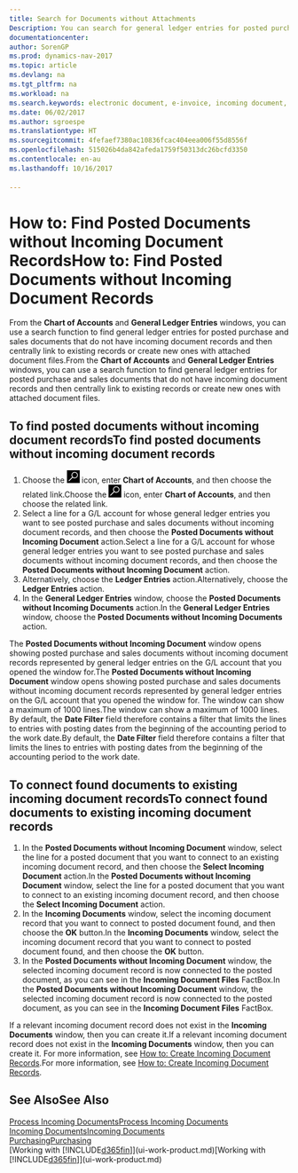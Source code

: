 ```yaml
---
title: Search for Documents without Attachments
Description: You can search for general ledger entries for posted purchase and sales documents that do not have incoming electronic documents, such as imported invoices.
documentationcenter: 
author: SorenGP
ms.prod: dynamics-nav-2017
ms.topic: article
ms.devlang: na
ms.tgt_pltfrm: na
ms.workload: na
ms.search.keywords: electronic document, e-invoice, incoming document, OCR, ecommerce, document exchange, import invoice
ms.date: 06/02/2017
ms.author: sgroespe
ms.translationtype: HT
ms.sourcegitcommit: 4fefaef7380ac10836fcac404eea006f55d8556f
ms.openlocfilehash: 515026b4da842afeda1759f50313dc26bcfd3350
ms.contentlocale: en-au
ms.lasthandoff: 10/16/2017

---
```

# <a name="how-to-find-posted-documents-without-incoming-document-records"></a><span data-ttu-id="e7542-103">How to: Find Posted Documents without Incoming Document Records</span><span class="sxs-lookup"><span data-stu-id="e7542-103">How to: Find Posted Documents without Incoming Document Records</span></span>
<span data-ttu-id="e7542-104">From the **Chart of Accounts** and **General Ledger Entries** windows, you can use a search function to find general ledger entries for posted purchase and sales documents that do not have incoming document records and then centrally link to existing records or create new ones with attached document files.</span><span class="sxs-lookup"><span data-stu-id="e7542-104">From the **Chart of Accounts** and **General Ledger Entries** windows, you can use a search function to find general ledger entries for posted purchase and sales documents that do not have incoming document records and then centrally link to existing records or create new ones with attached document files.</span></span>

## <a name="to-find-posted-documents-without-incoming-document-records"></a><span data-ttu-id="e7542-105">To find posted documents without incoming document records</span><span class="sxs-lookup"><span data-stu-id="e7542-105">To find posted documents without incoming document records</span></span>
1. <span data-ttu-id="e7542-106">Choose the ![Search for Page or Report](media/ui-search/search_small.png "Search for Page or Report icon") icon, enter **Chart of Accounts**, and then choose the related link.</span><span class="sxs-lookup"><span data-stu-id="e7542-106">Choose the ![Search for Page or Report](media/ui-search/search_small.png "Search for Page or Report icon") icon, enter **Chart of Accounts**, and then choose the related link.</span></span>
2. <span data-ttu-id="e7542-107">Select a line for a G/L account for whose general ledger entries you want to see posted purchase and sales documents without incoming document records, and then choose the **Posted Documents without Incoming Document** action.</span><span class="sxs-lookup"><span data-stu-id="e7542-107">Select a line for a G/L account for whose general ledger entries you want to see posted purchase and sales documents without incoming document records, and then choose the **Posted Documents without Incoming Document** action.</span></span>
3. <span data-ttu-id="e7542-108">Alternatively, choose the **Ledger Entries** action.</span><span class="sxs-lookup"><span data-stu-id="e7542-108">Alternatively, choose the **Ledger Entries** action.</span></span>
4. <span data-ttu-id="e7542-109">In the **General Ledger Entries** window, choose the **Posted Documents without Incoming Documents** action.</span><span class="sxs-lookup"><span data-stu-id="e7542-109">In the **General Ledger Entries** window, choose the **Posted Documents without Incoming Documents** action.</span></span>

<span data-ttu-id="e7542-110">The **Posted Documents without Incoming Document** window opens showing posted purchase and sales documents without incoming document records represented by general ledger entries on the G/L account that you opened the window for.</span><span class="sxs-lookup"><span data-stu-id="e7542-110">The **Posted Documents without Incoming Document** window opens showing posted purchase and sales documents without incoming document records represented by general ledger entries on the G/L account that you opened the window for.</span></span> <span data-ttu-id="e7542-111">The window can show a maximum of 1000 lines.</span><span class="sxs-lookup"><span data-stu-id="e7542-111">The window can show a maximum of 1000 lines.</span></span> <span data-ttu-id="e7542-112">By default, the **Date Filter** field therefore contains a filter that limits the lines to entries with posting dates from the beginning of the accounting period to the work date.</span><span class="sxs-lookup"><span data-stu-id="e7542-112">By default, the **Date Filter** field therefore contains a filter that limits the lines to entries with posting dates from the beginning of the accounting period to the work date.</span></span>

## <a name="to-connect-found-documents-to-existing-incoming-document-records"></a><span data-ttu-id="e7542-113">To connect found documents to existing incoming document records</span><span class="sxs-lookup"><span data-stu-id="e7542-113">To connect found documents to existing incoming document records</span></span>
1. <span data-ttu-id="e7542-114">In the **Posted Documents without Incoming Document** window, select the line for a posted document that you want to connect to an existing incoming document record, and then choose the **Select Incoming Document** action.</span><span class="sxs-lookup"><span data-stu-id="e7542-114">In the **Posted Documents without Incoming Document** window, select the line for a posted document that you want to connect to an existing incoming document record, and then choose the **Select Incoming Document** action.</span></span>
2. <span data-ttu-id="e7542-115">In the **Incoming Documents** window, select the incoming document record that you want to connect to posted document found, and then choose the **OK** button.</span><span class="sxs-lookup"><span data-stu-id="e7542-115">In the **Incoming Documents** window, select the incoming document record that you want to connect to posted document found, and then choose the **OK** button.</span></span>
3. <span data-ttu-id="e7542-116">In the **Posted Documents without Incoming Document** window, the selected incoming document record is now connected to the posted document, as you can see in the **Incoming Document Files** FactBox.</span><span class="sxs-lookup"><span data-stu-id="e7542-116">In the **Posted Documents without Incoming Document** window, the selected incoming document record is now connected to the posted document, as you can see in the **Incoming Document Files** FactBox.</span></span>

<span data-ttu-id="e7542-117">If a relevant incoming document record does not exist in the **Incoming Documents** window, then you can create it.</span><span class="sxs-lookup"><span data-stu-id="e7542-117">If a relevant incoming document record does not exist in the **Incoming Documents** window, then you can create it.</span></span> <span data-ttu-id="e7542-118">For more information, see [How to: Create Incoming Document Records](across-how-create-income-document-records.md).</span><span class="sxs-lookup"><span data-stu-id="e7542-118">For more information, see [How to: Create Incoming Document Records](across-how-create-income-document-records.md).</span></span>

## <a name="see-also"></a><span data-ttu-id="e7542-119">See Also</span><span class="sxs-lookup"><span data-stu-id="e7542-119">See Also</span></span>
[<span data-ttu-id="e7542-120">Process Incoming Documents</span><span class="sxs-lookup"><span data-stu-id="e7542-120">Process Incoming Documents</span></span>](across-process-income-documents.md)  
[<span data-ttu-id="e7542-121">Incoming Documents</span><span class="sxs-lookup"><span data-stu-id="e7542-121">Incoming Documents</span></span>](across-income-documents.md)  
[<span data-ttu-id="e7542-122">Purchasing</span><span class="sxs-lookup"><span data-stu-id="e7542-122">Purchasing</span></span>](purchasing-manage-purchasing.md)  
<span data-ttu-id="e7542-123">[Working with [!INCLUDE[d365fin](includes/d365fin_md.md)]](ui-work-product.md)</span><span class="sxs-lookup"><span data-stu-id="e7542-123">[Working with [!INCLUDE[d365fin](includes/d365fin_md.md)]](ui-work-product.md)</span></span>

